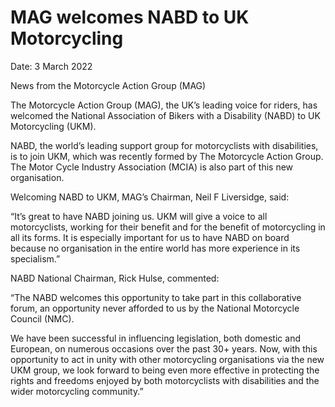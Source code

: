 # MAG welcomes NABD to UK Motorcycling

Date: 3 March 2022

News from the Motorcycle Action Group (MAG)

The Motorcycle Action Group (MAG), the UK’s leading voice for riders, has welcomed the National Association of Bikers with a Disability (NABD) to UK Motorcycling (UKM).

NABD, the world’s leading support group for motorcyclists with disabilities, is to join UKM, which was recently formed by The Motorcycle Action Group.  The Motor Cycle Industry Association (MCIA) is also part of this new organisation.

Welcoming NABD to UKM, MAG’s Chairman, Neil F Liversidge, said:

“It’s great to have NABD joining us.  UKM will give a voice to all motorcyclists, working for their benefit and for the benefit of motorcycling in all its forms.  It is especially important for us to have NABD on board because no organisation in the entire world has more experience in its specialism.”

NABD National Chairman, Rick Hulse, commented:

“The NABD welcomes this opportunity to take part in this collaborative forum, an opportunity never afforded to us by the National Motorcycle Council (NMC).

We have been successful in influencing legislation, both domestic and European, on numerous occasions over the past 30+ years.  Now, with this opportunity to act in unity with other motorcycling organisations via the new UKM group, we look forward to being even more effective in protecting the rights and freedoms enjoyed by both motorcyclists with disabilities and the wider motorcycling community.” 